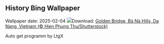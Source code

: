 ## History Bing Wallpaper
Wallpaper date: 2025-02-04
![](https://www.bing.com/th?id=OHR.GoldenBridge_EN-IN3517654384_UHD.jpg&w=1000)Download: [Golden Bridge, Bà Nà Hills, Da Nang, Vietnam (© Hien Phung Thu/Shutterstock)](https://www.bing.com/th?id=OHR.GoldenBridge_EN-IN3517654384_UHD.jpg)

Auto get programm by LtgX

